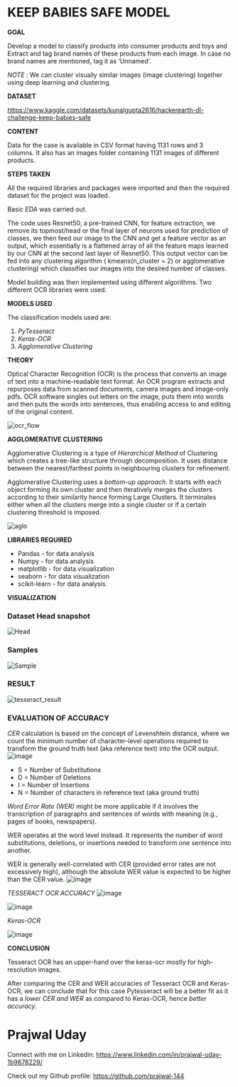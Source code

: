 # KEEP BABIES SAFE MODEL

**GOAL**

Develop a model to classify products into consumer products and toys and Extract and tag brand names of these products from each image. In case no brand names are mentioned, tag it as ‘Unnamed’.

*NOTE* : We can cluster visually similar images (image clustering) together using deep learning and clustering. 

**DATASET**

https://www.kaggle.com/datasets/kunalgupta2616/hackerearth-dl-challenge-keep-babies-safe

**CONTENT**

Data for the case is available in CSV format having 1131 rows and 3 columns.
It also has an images folder containing 1131 images of different products.

**STEPS TAKEN**

All the required libraries and packages were imported and then the required dataset for the project was loaded. 

Basic *EDA* was carried out.

The code uses Resnet50, a pre-trained  CNN, for feature extraction, we remove its topmost/head or the final layer of neurons used for prediction of classes, we then feed our image to the CNN and get a feature vector as an output, which essentially is a flattened array of all the feature maps learned by our CNN at the second last layer of Resnet50. This output vector can be fed into any clustering algorithm ( kmeans(n_cluster = 2) or agglomerative clustering) which classifies our images into the desired number of classes.

Model building was then implemented using different algorithms. Two different OCR libraries were used.

**MODELS USED**

The classification models used are:

1. *PyTesseract*
2. *Keras-OCR*
3. *Agglomerative Clustering*

**THEORY**

Optical Character Recognition (OCR) is the process that converts an image of text into a machine-readable text format. An OCR program extracts and repurposes data from scanned documents, camera images and image-only pdfs. OCR software singles out letters on the image, puts them into words and then puts the words into sentences, thus enabling access to and editing of the original content.

![ocr_flow](https://user-images.githubusercontent.com/86421205/187048138-8663068a-d334-4622-83db-b961cd906e4f.png)

**AGGLOMERATIVE CLUSTERING**

Agglomerative Clustering is a type of *Hierarchical Method* of Clustering which creates a tree-like structure through decomposition. It uses distance between the nearest/farthest points in neighbouring clusters for refinement.

Agglomerative Clustering uses a *bottom-up approach*. It starts with each object forming its own cluster and then iteratively merges the clusters according to their similarity hence forming Large Clusters. It terminates either when all the clusters merge into a single cluster or if a certain clustering threshold is imposed. 

![aglo](https://user-images.githubusercontent.com/86421205/187048328-01fa6042-d37a-40e5-b1cf-157516531bac.jpg)


**LIBRARIES REQUIRED**

* Pandas - for data analysis
* Numpy - for data analysis
* matplotlib - for data visualization
* seaborn - for data visualization
* scikit-learn - for data analysis

**VISUALIZATION**

### Dataset Head snapshot
![Head](https://user-images.githubusercontent.com/86421205/187048338-c7faaf98-e52b-4fb7-b430-ae2958920b29.png)

### Samples
![Sample](https://user-images.githubusercontent.com/86421205/187048354-e883481f-827a-44f7-9afb-5b1d7d0ee986.png)

### RESULT
![tesseract_result](https://user-images.githubusercontent.com/86421205/187048377-240db53f-6736-4a3f-90b6-e0caf5efac34.png)

### EVALUATION OF ACCURACY

*CER* calculation is based on the concept of Levenshtein distance, where we count the minimum number of character-level operations required to transform the ground truth text (aka reference text) into the OCR output.
![image](https://user-images.githubusercontent.com/86421205/187367635-04fe26d9-3ee6-4dcc-bc41-106945ecf1d7.png)

* S = Number of Substitutions
* D = Number of Deletions
* I = Number of Insertions
* N = Number of characters in reference text (aka ground truth)

*Word Error Rate (WER)* might be more applicable if it involves the transcription of paragraphs and sentences of words with meaning (e.g., pages of books, newspapers).

WER operates at the word level instead. It represents the number of word substitutions, deletions, or insertions needed to transform one sentence into another.

WER is generally well-correlated with CER (provided error rates are not excessively high), although the absolute WER value is expected to be higher than the CER value.
![image](https://user-images.githubusercontent.com/86421205/187367946-64620e60-0a11-46e8-994f-880bb8719649.png)

*TESSERACT OCR ACCURACY*
![image](https://user-images.githubusercontent.com/86421205/187368323-84df1c54-9c1b-4f5b-9c8c-a8cdbb5a21ed.png)

![image](https://user-images.githubusercontent.com/86421205/187368447-67bc6929-cd76-4083-b2a1-7bfda7ba74e8.png)

*Keras-OCR*

![image](https://user-images.githubusercontent.com/86421205/187368593-17ce07fc-5a2b-4d18-8104-3d37d8b2da93.png)

**CONCLUSION**

Tesseract OCR has an upper-hand over the keras-ocr mostly for high-resolution images. 

After comparing the CER and WER accuracies of Tesseract OCR and Keras-OCR, we can conclude that for this case Pytesseract will be a better fit as it has a *lower CER and WER* as compared to Keras-OCR, hence *better accuracy*.

# Prajwal Uday

Connect with me on Linkedin: https://www.linkedin.com/in/prajwal-uday-1b9678229/

Check out my Github profile: https://github.com/prajwal-144
